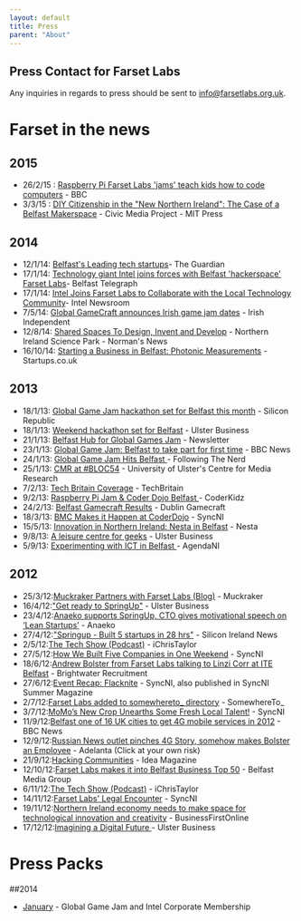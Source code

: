 ```yaml
---
layout: default
title: Press
parent: "About"
---
```


## Press Contact for Farset Labs

Any inquiries in regards to press should be sent to info@farsetlabs.org.uk.

# Farset in the news

## 2015

 * 26/2/15 : [Raspberry Pi Farset Labs 'jams' teach kids how to code computers](http://www.bbc.co.uk/news/uk-northern-ireland-31625354) - BBC
 * 3/3/15 : [DIY Citizenship in the "New Northern Ireland": The Case of a Belfast Makerspace](http://civicmediaproject.org/works/civic-media-project/diycitizenshipinthenewnorthernireland) - Civic Media Project - MIT Press

## 2014
  * 12/1/14: [Belfast's Leading tech startups](http://www.theguardian.com/uk-news/2014/jan/12/belfast-leading-tech-startups)- The Guardian
  * 17/1/14: [Technology giant Intel joins forces with Belfast 'hackerspace' Farset Labs](http://www.belfasttelegraph.co.uk/life/technology-gadgets/technology-giant-intel-joins-forces-with-belfast-hackerspace-farset-labs-29926303.html)- Belfast Telegraph
  * 17/1/14: [Intel Joins Farset Labs to Collaborate with the Local Technology Community](http://newsroom.intel.com/community/en_ie/blog/2014/01/17/intel-joins-farset-labs-to-collaborate-with-the-local-technology-community)- Intel Newsroom
  * 7/5/14: [Global GameCraft announces Irish game jam dates](http://www.independent.ie/entertainment/games/indo-indie/global-gamecraft-announces-irish-game-jam-dates-30253357.html) - Irish Independent
  * 12/8/14: [Shared Spaces To Design, Invent and Develop](http://www.nisp.co.uk/shared-spaces-to-design-invent-and-develop/) - Northern Ireland Science Park - Norman's News
  * 16/10/14: [Starting a Business in Belfast: Photonic Measurements](http://startups.co.uk/starting-a-business-in-belfast-photonic-measurements/) - Startups.co.uk

## 2013

  * 18/1/13: [Global Game Jam hackathon set for Belfast this month](http://www.siliconrepublic.com/innovation/item/31099-global-game-jam-hackathon/) - Silicon Republic
  * 18/1/13: [Weekend hackathon set for Belfast](http://www.ulsterbusiness.com/articles/2013/01/18/weekend-hackathon-set-for-belfast) - Ulster Business
  * 21/1/13: [Belfast Hub for Global Games Jam](http://www.newsletter.co.uk/news/business/local-businesses/belfast-hub-for-global-games-jam-1-4705625) - Newsletter
  * 23/1/13: [Global Game Jam: Belfast to take part for first time](http://www.bbc.co.uk/news/uk-northern-ireland-21142798) - BBC News
  * 24/1/13: [Global Game Jam Hits Belfast ](http://www.followingthenerd.com/video-games/global-game-jam-hits-belfast/?utm_source=rss&utm_medium=rss&utm_campaign=global-game-jam-hits-belfast)- Following The Nerd
  * 25/1/13: [CMR at #BLOC54](http://cmr.ulster.ac.uk/cmr-at-bloc54/) - University of Ulster's Centre for Media Research
  * 7/2/13: [Tech Britain Coverage](http://techbritain.com/videos/watch/43) - TechBritain
  * 9/2/13: [Raspberry Pi Jam & Coder Dojo Belfast ](http://coderkidz.com/2013/02/raspberry-pi-jam-coder-dojo-belfast/)- CoderKidz
  * 24/2/13: [Belfast Gamecraft Results](http://dublingamecraft.com/2013/02/24/belfat-gamecraft-winners/) - Dublin Gamecraft
  * 18/3/13: [BMC Makes it Happen at CoderDojo](http://syncni.com/news/2/1574/belfast-metropolitan-college-makes-it-happen-with-coderdojo-summit/tab/1356#.UW_zakmDg9d) - SyncNI
  * 15/5/13: [Innovation in Northern Ireland: Nesta in Belfast](http://www.nesta.org.uk/events/nesta_road_shows/assets/events/innovation_in_northern_ireland_nesta_in_belfast) - Nesta
  * 9/8/13: [A leisure centre for geeks](http://issuu.com/ulster_business/docs/ub_august_2013/148) - Ulster Business
  * 5/9/13: [Experimenting with ICT in Belfast ](http://www.agendani.com/experimenting-with-ict-in-belfast/)- AgendaNI

## 2012

  * 25/3/12:[Muckraker Partners with Farset Labs (Blog)](http://muckraker.me/2012/03/25/announcing-the-muckrakers-partnership-with-farset-labs/) - Muckraker
  * 16/4/12:["Get ready to SpringUp"](http://www.ulsterbusiness.com/articles/2012/04/16/get-ready-to-springup) - Ulster Business
  * 23/4/12:[Anaeko supports SpringUp, CTO gives motivational speech on ‘Lean Startups’](http://www.resourceorientedarchitecture.com/?p=1372) - Anaeko
  * 27/4/12:["Springup - Built 5 startups in 28 hrs"](http://www.siliconirelandnewswire.com/2012/04/springup-built-5-startups-in-28-hrs.html) - Silicon Ireland News
  * 2/5/12:[The Tech Show (Podcast)](http://ichristaylor.com/the-tech-show-episode-13/) - iChrisTaylor
  * 27/5/12:[How We Built Five Companies in One Weekend](http://syncni.com/news/2/1077/how-we-built-five-companies-in-one-weekend/tab/1356#.UlQJ73iRilg) - SyncNI
  * 18/6/12:[Andrew Bolster from Farset Labs talking to Linzi Corr at ITE Belfast](http://www.youtube.com/watch?v=qeaN_2xU2hk) - Brightwater Recruitment
  * 27/6/12:[Event Recap: Flacknite](http://syncni.com/news/2/1079/event-recap-flacknite/tab/1356#.UlQKI3iRilg) - SyncNI, also published in SyncNI Summer Magazine
  * 2/7/12:[Farset Labs added to somewhereto_ directory](http://somewhereto.com/regions/northern-ireland/farset-labs) - SomewhereTo\_
  * 3/7/12:[MoMo’s New Crop Unearths Some Fresh Local Talent!](http://syncni.com/news/6764) - SyncNI
  * 11/9/12:[Belfast one of 16 UK cities to get 4G mobile services in 2012](http://www.bbc.co.uk/news/uk-northern-ireland-19558312) - BBC News
  * 12/9/12:[Russian News outlet pinches 4G Story, somehow makes Bolster an Employee](http://adelanta.info/news/england4/index2012/09/12/9731.html) - Adelanta (Click at your own risk)
  * 21/9/12:[Hacking Communities](http://readidea.com/magazines/issue5/hackerspace.html) - Idea Magazine
  * 12/10/12:[Farset Labs makes it into Belfast Business Top 50](http://belfastmediagroup.com/top50/belfast-business-top-50-list-2012/) - Belfast Media Group
  * 6/11/12:[The Tech Show (Podcast)](http://eamonnmallie.com/2012/11/tech-show-podcast-episode-26/) - iChrisTaylor
  * 14/11/12:[Farset Labs' Legal Encounter](http://syncni.com/news/7397) - SyncNI
  * 19/11/12:[Northern Ireland economy needs to make space for technological innovation and creativity](http://www.businessfirstonline.co.uk/?p=10387) - BusinessFirstOnline
  * 17/12/12:[Imagining a Digital Future ](http://www.ulsterbusiness.com/articles/2012/12/17/imagining-a-digital-future)- Ulster Business

# Press Packs

##2014
  * [January](/assets/docs/14-jan-presspack.zip) - Global Game Jam and Intel Corporate Membership
